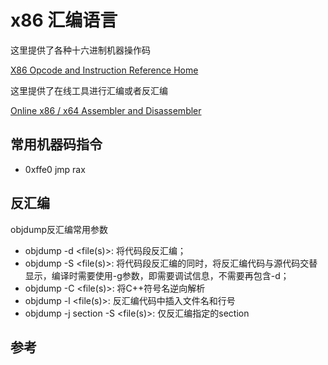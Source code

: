 # x86 汇编语言

这里提供了各种十六进制机器操作码

[X86 Opcode and Instruction Reference Home](http://ref.x86asm.net/coder64.html#xCB)

这里提供了在线工具进行汇编或者反汇编

[Online x86 / x64 Assembler and Disassembler](https://defuse.ca/online-x86-assembler.htm)


## 常用机器码指令

- 0xffe0   jmp rax

  
## 反汇编

objdump反汇编常用参数

- objdump -d <file(s)>: 将代码段反汇编；
- objdump -S <file(s)>: 将代码段反汇编的同时，将反汇编代码与源代码交替显示，编译时需要使用-g参数，即需要调试信息，不需要再包含-d；
- objdump -C <file(s)>: 将C++符号名逆向解析
- objdump -l <file(s)>: 反汇编代码中插入文件名和行号
- objdump -j section -S <file(s)>: 仅反汇编指定的section

## 参考

